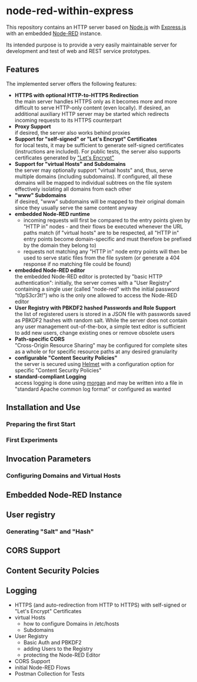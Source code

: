 # node-red-within-express #

This repository contains an HTTP server based on [Node.js](https://nodejs.org/en/) with [Express.js](http://expressjs.com/) with an embedded [Node-RED](https://nodered.org/) instance.

Its intended purpose is to provide a very easily maintainable server for development and test of web and REST service prototypes.

## Features ##

The implemented server offers the following features:

* **HTTPS with optional HTTP-to-HTTPS Redirection**<br>the main server handles HTTPS only as it becomes more and more difficult to serve HTTP-only content (even locally). If desired, an additional auxiliary HTTP server may be started which redirects incoming requests to its HTTPS counterpart
* **Proxy Support**<br>if desired, the server also works behind proxies
* **Support for "self-signed" or "Let's Encrypt" Certificates**<br>for local tests, it may be sufficient to generate self-signed certificates (instructions are included). For public tests, the server also supports certificates generated by ["Let's Encrypt"](https://letsencrypt.org/)
* **Support for "virtual Hosts" and Subdomains**<br>the server may optionally support "virtual hosts" and, thus, serve multiple domains (including subdomains). If configured, all these domains will be mapped to individual subtrees on the file system effectively isolating all domains from each other
* **"www" Subdomains**<br>if desired, "www" subdomains will be mapped to their original domain since they usually serve the same content anyway
* **embedded Node-RED runtime**
  * incoming requests will first be compared to the entry points given by "HTTP in" nodes - and their flows be executed whenever the URL paths match (if "virtual hosts" are to be respected, all "HTTP in" entry points become domain-specific and must therefore be prefixed by the domain they belong to)
  * requests not matching any "HTTP in" node entry points will then be used to serve static files from the file system (or generate a 404 response if no matching file could be found)
* **embedded Node-RED editor**<br>the embedded Node-RED editor is protected by "basic HTTP authentication": initially, the server comes with a "User Registry" containing a single user (called "node-red" with the initial password "t0pS3cr3t!") who is the only one allowed to access the Node-RED editor
* **User Registry with PBKDF2 hashed Passwords and Role Support**<br>the list of registered users is stored in a JSON file with passwords saved as PBKDF2 hashes with random salt. While the server does not contain any user management out-of-the-box, a simple text editor is sufficient to add new users, change existing ones or remove obsolete users
* **Path-specific CORS**<br>"Cross-Origin Resource Sharing" may be configured for complete sites as a whole or for specific resource paths at any desired granularity
* **configurable "Content Security Policies"**<br>the server is secured using [Helmet](https://github.com/helmetjs/helmet) with a configuration option for specific "Content Security Policies"
* **standard-compliant Logging**<br>access logging is done using [morgan](https://expressjs.com/en/resources/middleware/morgan.html) and may be written into a file in "standard Apache common log format" or configured as wanted

## Installation and Use ##

### Preparing the first Start ###

### First Experiments ###

## Invocation Parameters ##

### Configuring Domains and Virtual Hosts ###

## Embedded Node-RED Instance ##

## User registry ##

### Generating "Salt" and "Hash" ###

## CORS Support ##

## Content Security Polcies ##

## Logging ##



* HTTPS (and auto-redirection from HTTP to HTTPS) with self-signed or "Let's Encrypt" Certificates
* virtual Hosts
  * how to configure Domains in /etc/hosts
  * Subdomains
* User Registry
  * Basic Auth and PBKDF2
  * adding Users to the Registry
  * protecting the Node-RED Editor
* CORS Support
* initial Node-RED Flows
* Postman Collection for Tests

